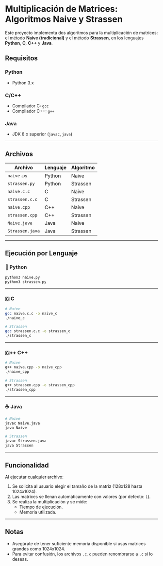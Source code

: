 
# Multiplicación de Matrices: Algoritmos Naive y Strassen

Este proyecto implementa dos algoritmos para la multiplicación de matrices: el método **Naive (tradicional)** y el método **Strassen**, en los lenguajes **Python**, **C**, **C++** y **Java**.

## Requisitos

### Python
- Python 3.x

### C/C++
- Compilador C: `gcc`
- Compilador C++: `g++`

### Java
- JDK 8 o superior (`javac`, `java`)

---

## Archivos

| Archivo            | Lenguaje | Algoritmo  |
|--------------------|----------|------------|
| `naive.py`         | Python   | Naive      |
| `strassen.py`      | Python   | Strassen   |
| `naive.c.c`        | C        | Naive      |
| `strassen.c.c`     | C        | Strassen   |
| `naive.cpp`        | C++      | Naive      |
| `strassen.cpp`     | C++      | Strassen   |
| `Naive.java`       | Java     | Naive      |
| `Strassen.java`    | Java     | Strassen   |

---

## Ejecución por Lenguaje

### 🐍 Python

```bash
python3 naive.py
python3 strassen.py
```

---

### 🇨 C

```bash
# Naive
gcc naive.c.c -o naive_c
./naive_c

# Strassen
gcc strassen.c.c -o strassen_c
./strassen_c
```

---

### 🇨++ C++

```bash
# Naive
g++ naive.cpp -o naive_cpp
./naive_cpp

# Strassen
g++ strassen.cpp -o strassen_cpp
./strassen_cpp
```

---

### ☕ Java

```bash
# Naive
javac Naive.java
java Naive

# Strassen
javac Strassen.java
java Strassen
```

---

## Funcionalidad

Al ejecutar cualquier archivo:

1. Se solicita al usuario elegir el tamaño de la matriz (128x128 hasta 1024x1024).
2. Las matrices se llenan automáticamente con valores (por defecto: `1`).
3. Se realiza la multiplicación y se mide:
   - Tiempo de ejecución.
   - Memoria utilizada.

---

## Notas

- Asegúrate de tener suficiente memoria disponible si usas matrices grandes como 1024x1024.
- Para evitar confusión, los archivos `.c.c` pueden renombrarse a `.c` si lo deseas.
